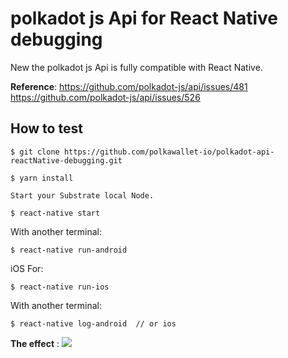 # polkadot js Api for React Native debugging

New the polkadot js Api is fully compatible with React Native. 

**Reference**:
<https://github.com/polkadot-js/api/issues/481>
<https://github.com/polkadot-js/api/issues/526>

## How to test

```
$ git clone https://github.com/polkawallet-io/polkadot-api-reactNative-debugging.git
```

```
$ yarn install
```

```
Start your Substrate local Node.
```

```
$ react-native start
```
With another terminal:

```
$ react-native run-android
```

iOS For:

```
$ react-native run-ios
```
With another terminal:

```
$ react-native log-android  // or ios
```

**The effect** :
![](https://user-images.githubusercontent.com/34789555/50756709-fc135d80-1297-11e9-9b61-7f86421e42e2.png)
